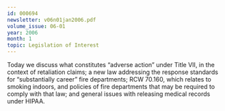 ```yaml
---
id: 000694
newsletter: v06n01jan2006.pdf
volume_issue: 06-01
year: 2006
month: 1
topic: Legislation of Interest
---
```


Today we discuss what constitutes “adverse action” under Title VII, in the context of retaliation claims; a new law addressing the response standards for “substantially career” fire departments; RCW 70.160, which relates to smoking indoors, and policies of fire departments that may be required to comply with that law; and general issues with releasing medical records under HIPAA.